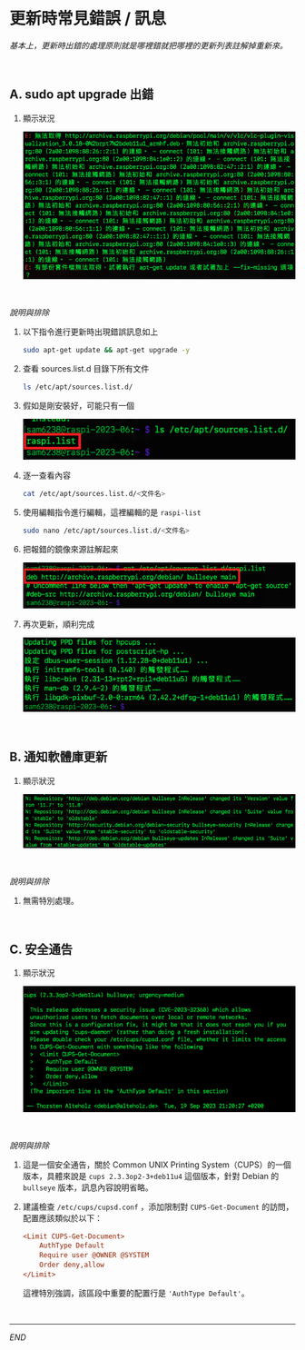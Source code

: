 # 更新時常見錯誤 / 訊息

_基本上，更新時出錯的處理原則就是哪裡錯就把哪裡的更新列表註解掉重新來。_

</br>

## A. sudo apt upgrade 出錯

1. 顯示狀況

   ![](images/img_04.png)

</br>

_說明與排除_

1. 以下指令進行更新時出現錯誤訊息如上
   

   ```bash
   sudo apt-get update && apt-get upgrade -y
   ```

2. 查看 sources.list.d 目錄下所有文件

   ```bash
   ls /etc/apt/sources.list.d/
   ```

3. 假如是剛安裝好，可能只有一個
   
   ![](images/img_09.png)

4. 逐一查看內容

   ```bash
   cat /etc/apt/sources.list.d/<文件名>
   ```

5. 使用編輯指令進行編輯，這裡編輯的是 `raspi-list`

   ```bash
   sudo nano /etc/apt/sources.list.d/<文件名>
   ```
   
6. 把報錯的鏡像來源註解起來

   ![](images/img_10.png)

7. 再次更新，順利完成

   ![](images/img_11.png)
   


</br>

## B. 通知軟體庫更新

1. 顯示狀況

   ![](images/img_06.png)


</br>

_說明與排除_

1. 無需特別處理。

</br>

## C. 安全通告 

1. 顯示狀況

   ![](images/img_07.png)


</br>

_說明與排除_

1. 這是一個安全通告，關於 Common UNIX Printing System（CUPS）的一個版本，具體來說是 `cups 2.3.3op2-3+deb11u4` 這個版本，針對 Debian 的 `bullseye` 版本，訊息內容說明省略。

2. 建議檢查 `/etc/cups/cupsd.conf` ，添加限制對 `CUPS-Get-Document` 的訪問，配置應該類似於以下：

    ```ini
    <Limit CUPS-Get-Document>
        AuthType Default
        Require user @OWNER @SYSTEM
        Order deny,allow
    </Limit>
    ```
    這裡特別強調，該區段中重要的配置行是 `'AuthType Default'`。


</br>

---

_END_
